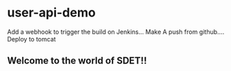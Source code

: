 # user-api-demo

Add a webhook to trigger the build on Jenkins...
Make A push from github....
Deploy to tomcat

## Welcome to the world of SDET!!

